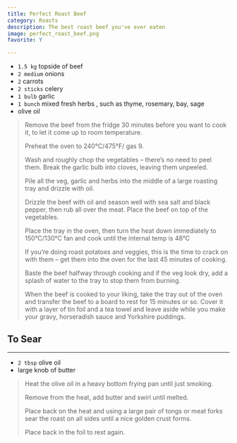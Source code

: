 ```yaml
---
title: Perfect Roast Beef 
category: Roasts
description: The best roast beef you've ever eaten
image: perfect_roast_beef.png
favorite: Y

--- 
```


* `1.5 kg` topside of beef
* `2 medium` onions
* `2` carrots
* `2 sticks` celery
* `1 bulb` garlic
* `1 bunch` mixed fresh herbs , such as thyme, rosemary, bay, sage
* olive oil
 
> Remove the beef from the fridge 30 minutes before you want to cook it, to let it come up to room temperature.
>
> Preheat the oven to 240°C/475°F/ gas 9.
>
> Wash and roughly chop the vegetables – there’s no need to peel them. Break the garlic bulb into cloves, leaving them unpeeled.
>
> Pile all the veg, garlic and herbs into the middle of a large roasting tray and drizzle with oil.
>
> Drizzle the beef with oil and season well with sea salt and black pepper, then rub all over the meat. Place the beef on top of the vegetables.
>
> Place the tray in the oven, then turn the heat down immediately to 150°C/130°C fan and cook until the internal temp is 48°C
>
> If you’re doing roast potatoes and veggies, this is the time to crack on with them – get them into the oven for the last 45 minutes of cooking.
>
> Baste the beef halfway through cooking and if the veg look dry, add a splash of water to the tray to stop them from burning.
>
> When the beef is cooked to your liking, take the tray out of the oven and transfer the beef to a board to rest for 15 minutes or so. Cover it with a layer of tin foil and a tea towel and leave aside while you make your gravy, horseradish sauce and Yorkshire puddings.

## To Sear 

---

* `2 tbsp` olive oil
* large knob of butter

> Heat the olive oil in a heavy bottom frying pan until just smoking.
>
> Remove from the heat, add butter and swirl until melted. 
>
> Place back on the heat and using a large pair of tongs or meat forks sear the roast on all sides until a nice golden crust forms. 
>
> Place back in the foil to rest again. 